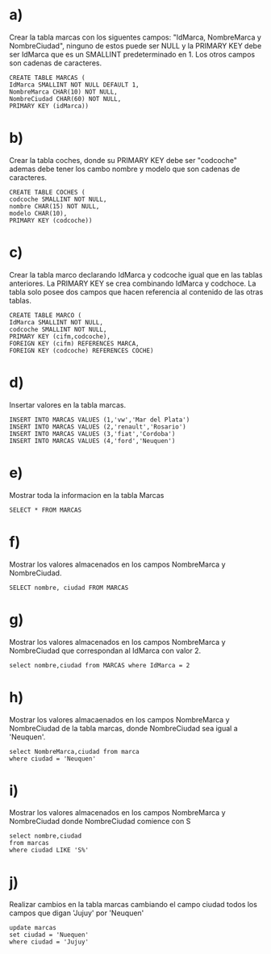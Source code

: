# a) 
Crear la tabla marcas con los siguentes campos: "IdMarca, NombreMarca y NombreCiudad", ninguno de estos puede ser NULL y la PRIMARY KEY debe ser IdMarca que es un SMALLINT predeterminado en 1. Los otros campos son cadenas de caracteres.
``` 
CREATE TABLE MARCAS (
IdMarca SMALLINT NOT NULL DEFAULT 1,
NombreMarca CHAR(10) NOT NULL,
NombreCiudad CHAR(60) NOT NULL,
PRIMARY KEY (idMarca))
```
# b)
Crear la tabla coches, donde su PRIMARY KEY debe ser "codcoche" ademas debe tener los cambo nombre y modelo que son cadenas de caracteres.
```
CREATE TABLE COCHES (
codcoche SMALLINT NOT NULL,
nombre CHAR(15) NOT NULL,
modelo CHAR(10),
PRIMARY KEY (codcoche))
```
# c)
Crear la tabla marco declarando IdMarca y codcoche igual que en las tablas anteriores. La PRIMARY KEY se crea combinando IdMarca y codchoce. La tabla solo posee dos campos que hacen referencia al contenido de las otras tablas.
```
CREATE TABLE MARCO (
IdMarca SMALLINT NOT NULL,
codcoche SMALLINT NOT NULL,
PRIMARY KEY (cifm,codcoche),
FOREIGN KEY (cifm) REFERENCES MARCA,
FOREIGN KEY (codcoche) REFERENCES COCHE)
```
# d)
Insertar valores en la tabla marcas.
```
INSERT INTO MARCAS VALUES (1,'vw','Mar del Plata')
INSERT INTO MARCAS VALUES (2,'renault','Rosario')
INSERT INTO MARCAS VALUES (3,'fiat','Cordoba')
INSERT INTO MARCAS VALUES (4,'ford','Neuquen')
```
# e)
Mostrar toda la informacion en la tabla Marcas
```
SELECT * FROM MARCAS
```
# f)
Mostrar los valores almacenados en los campos NombreMarca y NombreCiudad.
```
SELECT nombre, ciudad FROM MARCAS
```
# g)
Mostrar los valores almacenados en los campos NombreMarca y NombreCiudad que correspondan al IdMarca con valor 2.
```
select nombre,ciudad from MARCAS where IdMarca = 2
```
# h)
Mostrar los valores almacaenados en los campos NombreMarca y NombreCiudad de la tabla marcas, donde NombreCiudad sea igual a 'Neuquen'.
```
select NombreMarca,ciudad from marca
where ciudad = 'Neuquen'
```
# i)
Mostrar los valores almacenados en los campos NombreMarca y NombreCiudad donde NombreCiudad comience con S
```
select nombre,ciudad
from marcas
where ciudad LIKE 'S%'
```
# j)
Realizar cambios en la tabla marcas cambiando el campo ciudad todos los campos que digan 'Jujuy' por 'Neuquen'
```
update marcas
set ciudad = 'Nuequen'
where ciudad = 'Jujuy'
```
